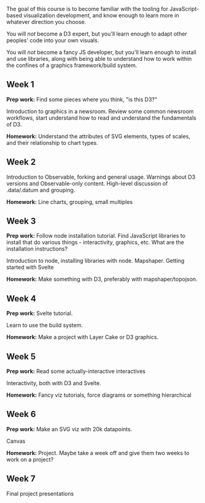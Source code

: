 The goal of this course is to become familiar with the tooling for JavaScript-based visualization development, and know enough to learn more in whatever direction you choose.

You will *not* become a D3 expert, but you'll learn enough to adapt other peoples' code into your own visuals.

You will *not* become a fancy JS developer, but you'll learn enough to install and use libraries, along with being able to understand how to work within the confines of a graphics framework/build system.

## Week 1

**Prep work:** Find some pieces where you think, "is this D3?"

Introduction to graphics in a newsroom. Review some common newsroom workflows, start understand how to read and understand the fundamentals of D3.

**Homework:** Understand the attributes of SVG elements, types of scales, and their relationship to chart types.

## Week 2

Introduction to Observable, forking and general usage. Warnings about D3 versions and Observable-only content. High-level discussion of .data/.datum and grouping.

**Homework:** Line charts, grouping, small multiples

## Week 3

**Prep work:** Follow node installation tutorial. Find JavaScript libraries to install that do various things - interactivity, graphics, etc. What are the installation instructions?

Introduction to node, installing libraries with node. Mapshaper. Getting started with Svelte

**Homework:** Make something with D3, preferably with mapshaper/topojson.

## Week 4

**Prep work:** Svelte tutorial.

Learn to use the build system.

**Homework:** Make a project with Layer Cake or D3 graphics.

## Week 5

**Prep work:** Read some actually-interactive interactives

Interactivity, both with D3 and Svelte.

**Homework:** Fancy viz tutorials, force diagrams or something hierarchical

## Week 6

**Prep work:** Make an SVG viz with 20k datapoints.

Canvas

**Homework:** Project. Maybe take a week off and give them two weeks to work on a project?

## Week 7

Final project presentations